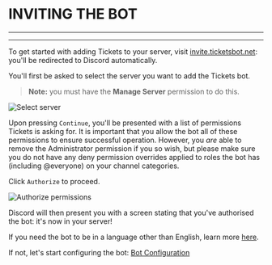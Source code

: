 # INVITING THE BOT  
***
***

To get started with adding Tickets to your server, visit [invite.ticketsbot.net](https://invite.ticketsbot.net): you'll be redirected to Discord automatically.  
  
You'll first be asked to select the server you want to add the Tickets bot. 
> **Note:** you must have the **Manage Server** permission to do this.  

![Select server](../img/invite-1.webp)

Upon pressing `Continue`, you'll be presented with a list of permissions Tickets is asking for. It is important that you allow the bot all of these permissions to ensure successful operation. However, you *are* able to remove the Administrator permission if you so wish, but please make sure you do not have any deny permission overrides applied to roles the bot has (including @everyone) on your channel categories. 

Click `Authorize` to proceed.

![Authorize permissions](../img/invite-2.webp)

Discord will then present you with a screen stating that you've authorised the bot: it's now in your server! 

If you need the bot to be in a language other than English, learn more [here](./languages.md).

If not, let's start configuring the bot: [Bot Configuration](./configuration.md)
